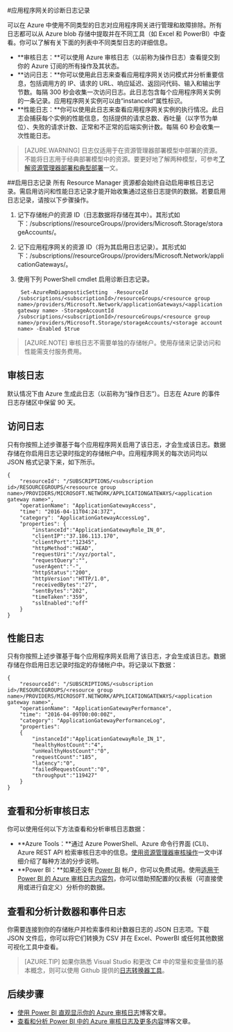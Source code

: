 <properties 
   pageTitle="监视应用程序网关的访问和性能日志 | Azure"
   description="了解如何启用和管理应用程序网关的访问和性能日志"
   services="application-gateway"
   documentationCenter="na"
   authors="amitsriva"
   manager="rossort"
   editor="tysonn"
   tags="azure-resource-manager" />

<tags 
   ms.service="application-gateway"
   ms.date="04/11/2016"
   wacn.date="06/30/2016" />

#应用程序网关的诊断日志记录

可以在 Azure 中使用不同类型的日志对应用程序网关进行管理和故障排除。所有日志都可以从 Azure blob 存储中提取并在不同工具（如 Excel 和 PowerBI）中查看。你可以了解有关下面的列表中不同类型日志的详细信息。

- **审核日志：**可以使用 Azure 审核日志（以前称为操作日志）查看提交到你的 Azure 订阅的所有操作及其状态。
- **访问日志：**你可以使用此日志来查看应用程序网关访问模式并分析重要信息，包括调用方的 IP、请求的 URL、响应延迟、返回问代码、输入和输出字节数。每隔 300 秒会收集一次访问日志。此日志包含每个应用程序网关实例的一条记录。应用程序网关实例可以由“instanceId”属性标识。
- **性能日志：**你可以使用此日志来查看应用程序网关实例的执行情况。此日志会捕获每个实例的性能信息，包括提供的请求总数、吞吐量（以字节为单位）、失败的请求计数、正常和不正常的后端实例计数。每隔 60 秒会收集一次性能日志。

>[AZURE.WARNING] 日志仅适用于在资源管理器部署模型中部署的资源。不能将日志用于经典部署模型中的资源。要更好地了解两种模型，可参考[了解资源管理器部署和典型部署](/documentation/articles/resource-manager-deployment-model)一文。

##启用日志记录
所有 Resource Manager 资源都会始终自动启用审核日志记录。需启用访问和性能日志记录才能开始收集通过这些日志提供的数据。若要启用日志记录，请按以下步骤操作。

1. 记下存储帐户的资源 ID（日志数据将存储在其中）。其形式如下：/subscriptions/<subscriptionId>/resourceGroups/<resource group name>/providers/Microsoft.Storage/storageAccounts/<storage account name>。
 
2. 记下应用程序网关的资源 ID（将为其启用日志记录）。其形式如下：/subscriptions/<subscriptionId>/resourceGroups/<resource group name>/providers/Microsoft.Network/applicationGateways/<application gateway name>。
 
3. 使用下列 PowerShell cmdlet 启用诊断日志记录。

		Set-AzureRmDiagnosticSetting  -ResourceId /subscriptions/<subscriptionId>/resourceGroups/<resource group name>/providers/Microsoft.Network/applicationGateways/<application gateway name> -StorageAccountId /subscriptions/<subscriptionId>/resourceGroups/<resource group name>/providers/Microsoft.Storage/storageAccounts/<storage account name> -Enabled $true 	

>[AZURE.NOTE] 审核日志不需要单独的存储帐户。使用存储来记录访问和性能需支付服务费用。


## 审核日志
默认情况下由 Azure 生成此日志（以前称为“操作日志”）。日志在 Azure 的事件日志存储区中保留 90 天。

## 访问日志
只有你按照上述步骤基于每个应用程序网关启用了该日志，才会生成该日志。数据存储在你启用日志记录时指定的存储帐户中。应用程序网关的每次访问均以 JSON 格式记录下来，如下所示。

	{
		"resourceId": "/SUBSCRIPTIONS/<subscription id>/RESOURCEGROUPS/<resoource group name>/PROVIDERS/MICROSOFT.NETWORK/APPLICATIONGATEWAYS/<application gateway name>",
		"operationName": "ApplicationGatewayAccess",
		"time": "2016-04-11T04:24:37Z",
		"category": "ApplicationGatewayAccessLog",
		"properties": {
			"instanceId":"ApplicationGatewayRole_IN_0",
			"clientIP":"37.186.113.170",
			"clientPort":"12345",
			"httpMethod":"HEAD",
			"requestUri":"/xyz/portal",
			"requestQuery":"",
			"userAgent":"-",
			"httpStatus":"200",
			"httpVersion":"HTTP/1.0",
			"receivedBytes":"27",
			"sentBytes":"202",
			"timeTaken":"359",
			"sslEnabled":"off"
		}
	}


## 性能日志
只有你按照上述步骤基于每个应用程序网关启用了该日志，才会生成该日志。数据存储在你启用日志记录时指定的存储帐户中。将记录以下数据：

	{
		"resourceId": "/SUBSCRIPTIONS/<subscription id>/RESOURCEGROUPS/<resource group name>/PROVIDERS/MICROSOFT.NETWORK/APPLICATIONGATEWAYS/<application gateway name>",
		"operationName": "ApplicationGatewayPerformance",
		"time": "2016-04-09T00:00:00Z",
		"category": "ApplicationGatewayPerformanceLog",
		"properties": 
		{
			"instanceId":"ApplicationGatewayRole_IN_1",
			"healthyHostCount":"4",
			"unHealthyHostCount":"0",
			"requestCount":"185",
			"latency":"0",
			"failedRequestCount":"0",
			"throughput":"119427"
		}
	}

## 查看和分析审核日志
你可以使用任何以下方法查看和分析审核日志数据：

- **Azure Tools：**通过 Azure PowerShell、Azure 命令行界面 (CLI)、Azure REST API 检索审核日志中的信息。[使用资源管理器审核操作](/documentation/articles/resource-group-audit)一文中详细介绍了每种方法的分步说明。
- **Power BI：**如果还没有 [Power BI](https://powerbi.microsoft.com/pricing) 帐户，你可以免费试用。使用[适用于 Power BI 的 Azure 审核日志内容包](https://powerbi.microsoft.com/zh-cn/documentation/powerbi-content-pack-azure-audit-logs)，你可以借助预配置的仪表板（可直接使用或进行自定义）分析你的数据。

## 查看和分析计数器和事件日志 
你需要连接到你的存储帐户并检索事件和计数器日志的 JSON 日志项。下载 JSON 文件后，你可以将它们转换为 CSV 并在 Excel、PowerBI 或任何其他数据可视化工具中查看。

>[AZURE.TIP] 如果你熟悉 Visual Studio 和更改 C# 中的常量和变量值的基本概念，则可以使用 Github 提供的[日志转换器工具](https://github.com/Azure-Samples/networking-dotnet-log-converter)。

## 后续步骤

- [使用 Power BI 直观显示你的 Azure 审核日志](http://blogs.msdn.com/b/powerbi/archive/2015/09/30/monitor-azure-audit-logs-with-power-bi.aspx)博客文章。
- [查看和分析 Power BI 中的 Azure 审核日志及更多内容](https://azure.microsoft.com/blog/analyze-azure-audit-logs-in-powerbi-more)博客文章。

<!---HONumber=Mooncake_0516_2016-->